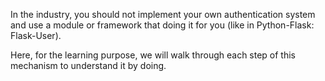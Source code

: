 In the industry, you should not implement your own authentication system and use a module or framework that doing it for you (like in Python-Flask: Flask-User).

Here, for the learning purpose, we will walk through each step of this mechanism to understand it by doing.
